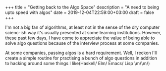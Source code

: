 +++
title = "Getting back to the Algo Space"
description = "A need to being upto speed with algos"
date = 2019-12-04T22:59:00+03:00
draft = false
+++

I'm not a big fan of algorithms, at least not in the sense of the dry computer scienc-ish way it's usually presented at some learning institutions. However, these past few days, I have come to appreciate the value of being able to solve algo questions because of the interview process at some companies.

At some companies, passing algos is a hard requirement. Well, I reckon I'll create a simple routine for practising a bunch of algo questions in addition to hacking around some things I like(Haskell/ Elm/ Emacs/ Lisp \m/\m/)
